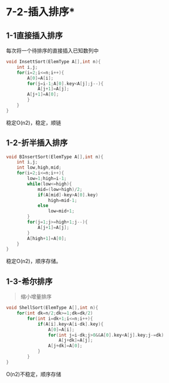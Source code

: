 # 7-2-插入排序\*

## 1-1直接插入排序

每次将一个待排序的直接插入已知数列中

```c
void InsettSort(ElemType A[],int n){
    int i,j;
    for(i=2;i<=n;i++){
        A[0]=A[i];
        for(j=i-1;A[0].key<A[j];j--){
            A[j+1]=A[j];
        A[j+1]=A[0];
        }
    }
}
```

稳定O\(n2\)，稳定，顺链

## 1-2-折半插入排序

```c
void BInsertSort(ElemType A[],int n){
    int i,j;
    int low,high,mid;
    for(i=2;i<=n;i++){
        low=1;high=i-1;
        while(low<=high){
            mid=(low+high)/2;
            if(A[mid]-key>A[0].key)
                high=mid-1;
            else
                low=mid+1;
        }
        for(j=1;j>=high+1;j--){
            A[j+1]=A[j];  
        }
        A[high+1]=A[0];
    }
}
```



稳定O\(n2\)，顺序存储。

## 1-3-希尔排序

> 缩小增量排序

```c
void ShellSort(ElemType A[],int n){
    for(int dk=n/2;dk>=1;dk=dk/2)
        for(int i=dk+1;i<=n;i++){
            if(A[i].key<A[i-dk].key){
                A[0]=A[i];
                for(int j=i-dk;j>0&&A[0].key<A[j].key;j-=dk)
                    A[j+dk]=A[j];
                A[j+dk]=A[0];
            }
        }
}
```

O\(n2\)不稳定，顺序存储

